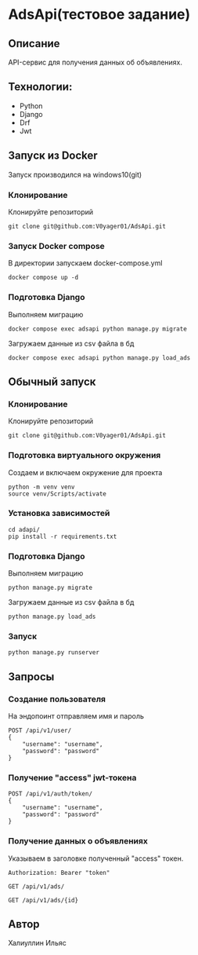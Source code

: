 # AdsApi(тестовое задание)
## Описание
API-сервис для получения данных об объявлениях.
## Технологии:
* Python
* Django
* Drf
* Jwt

## Запуcк из Docker 
Запуск производился на windows10(git)
### Клонирование
Клонируйте репозиторий
```
git clone git@github.com:V0yager01/AdsApi.git
```
### Запуск Docker compose 
В директории запускаем docker-compose.yml
```
docker compose up -d
```
### Подготовка Django
Выполняeм миграцию
```
docker compose exec adsapi python manage.py migrate
```
Загружаем данные из csv файла в бд
```
docker compose exec adsapi python manage.py load_ads
```
## Обычный запуск
### Клонирование
Клонируйте репозиторий
```
git clone git@github.com:V0yager01/AdsApi.git
```
### Подготовка виртуального окружения
Создаем и включаем окружение для проекта
```
python -m venv venv
source venv/Scripts/activate
```
### Установка зависимостей
```
cd adapi/
pip install -r requirements.txt
```
### Подготовка Django
Выполняeм миграцию
```
python manage.py migrate
```
Загружаем данные из csv файла в бд
```
python manage.py load_ads
```
### Запуск
```
python manage.py runserver
```
## Запросы 
### Создание пользователя
На эндопоинт отправляем имя и пароль 
```
POST /api/v1/user/
{
    "username": "username",
    "password": "password"
}
```
### Получение "access" jwt-токена
```
POST /api/v1/auth/token/
{
    "username": "username",
    "password": "password"
}
```
### Получение данных о объявлениях 
Указываем в заголовке полученный "access" токен.

```
Authorization: Bearer "token"

GET /api/v1/ads/

GET /api/v1/ads/{id}

```

## Автор
Халиуллин Ильяс
